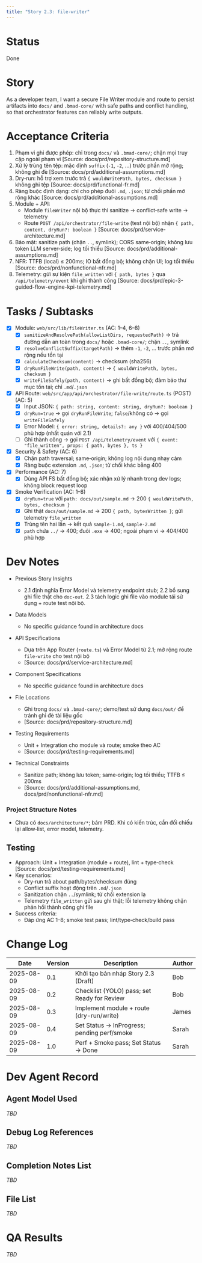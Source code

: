 ```yaml
---
title: "Story 2.3: file-writer"
---
```


# Status

Done

# Story

As a developer team,
I want a secure File Writer module and route to persist artifacts into `docs/` and `.bmad-core/` with safe paths and conflict handling,
so that orchestrator features can reliably write outputs.

# Acceptance Criteria

1. Phạm vi ghi được phép: chỉ trong `docs/` và `.bmad-core/`; chặn mọi truy cập ngoài phạm vi [Source: docs/prd/repository-structure.md]
2. Xử lý trùng tên tệp: mặc định `suffix` (`-1`, `-2`, …) trước phần mở rộng; không ghi đè [Source: docs/prd/additional-assumptions.md]
3. Dry‑run: hỗ trợ xem trước trả `{ wouldWritePath, bytes, checksum }` không ghi tệp [Source: docs/prd/functional-fr.md]
4. Ràng buộc định dạng: chỉ cho phép đuôi `.md`, `.json`; từ chối phần mở rộng khác [Source: docs/prd/additional-assumptions.md]
5. Module + API:
   - Module `fileWriter` nội bộ thực thi sanitize → conflict‑safe write → telemetry
   - Route `POST /api/orchestrator/file-write` (test nội bộ) nhận `{ path, content, dryRun?: boolean }` [Source: docs/prd/service-architecture.md]
6. Bảo mật: sanitize path (chặn `..`, symlink); CORS same‑origin; không lưu token LLM server‑side; log tối thiểu [Source: docs/prd/additional-assumptions.md]
7. NFR: TTFB (local) ≤ 200ms; IO bất đồng bộ; không chặn UI; log tối thiểu [Source: docs/prd/nonfunctional-nfr.md]
8. Telemetry: gửi sự kiện `file_written` với `{ path, bytes }` qua `/api/telemetry/event` khi ghi thành công [Source: docs/prd/epic-3-guided-flow-engine-kpi-telemetry.md]

# Tasks / Subtasks

- [x] Module: `web/src/lib/fileWriter.ts` (AC: 1–4, 6–8)
  - [x] `sanitizeAndResolvePath(allowListDirs, requestedPath)` → trả đường dẫn an toàn trong `docs/` hoặc `.bmad-core/`; chặn `..`, symlink
  - [x] `resolveConflictSuffix(targetPath)` → thêm `-1`, `-2`, … trước phần mở rộng nếu tồn tại
  - [x] `calculateChecksum(content)` → checksum (sha256)
  - [x] `dryRunFileWrite(path, content)` → `{ wouldWritePath, bytes, checksum }`
  - [x] `writeFileSafely(path, content)` → ghi bất đồng bộ; đảm bảo thư mục tồn tại; chỉ `.md`/`.json`

- [x] API Route: `web/src/app/api/orchestrator/file-write/route.ts` (POST) (AC: 5)
  - [x] Input JSON: `{ path: string, content: string, dryRun?: boolean }`
  - [x] `dryRun=true` → gọi `dryRunFileWrite`; `false`/không có → gọi `writeFileSafely`
  - [x] Error Model: `{ error: string, details?: any }` với 400/404/500 phù hợp (nhất quán với 2.1)
  - [ ] Ghi thành công → gọi `POST /api/telemetry/event` với `{ event: "file_written", props: { path, bytes }, ts }`

- [x] Security & Safety (AC: 6)
  - [x] Chặn path traversal; same‑origin; không log nội dung nhạy cảm
  - [x] Ràng buộc extension `.md`, `.json`; từ chối khác bằng 400

- [x] Performance (AC: 7)
  - [x] Dùng API FS bất đồng bộ; xác nhận xử lý nhanh trong dev logs; không block request loop

- [x] Smoke Verification (AC: 1–8)
  - [x] `dryRun=true` với `path: docs/out/sample.md` → 200 `{ wouldWritePath, bytes, checksum }`
  - [x] Ghi thật `docs/out/sample.md` → 200 `{ path, bytesWritten }`; gửi telemetry `file_written`
  - [x] Trùng tên hai lần → kết quả `sample-1.md`, `sample-2.md`
  - [x] `path` chứa `../` → 400; đuôi `.exe` → 400; ngoài phạm vi → 404/400 phù hợp

# Dev Notes

- Previous Story Insights
  - 2.1 định nghĩa Error Model và telemetry endpoint stub; 2.2 bổ sung ghi file thật cho `doc-out`. 2.3 tách logic ghi file vào module tái sử dụng + route test nội bộ.

- Data Models
  - No specific guidance found in architecture docs

- API Specifications
  - Dựa trên App Router (`route.ts`) và Error Model từ 2.1; mở rộng route `file-write` cho test nội bộ
  - [Source: docs/prd/service-architecture.md]

- Component Specifications
  - No specific guidance found in architecture docs

- File Locations
  - Ghi trong `docs/` và `.bmad-core/`; demo/test sử dụng `docs/out/` để tránh ghi đè tài liệu gốc
  - [Source: docs/prd/repository-structure.md]

- Testing Requirements
  - Unit + Integration cho module và route; smoke theo AC
  - [Source: docs/prd/testing-requirements.md]

- Technical Constraints
  - Sanitize path; không lưu token; same‑origin; log tối thiểu; TTFB ≤ 200ms
  - [Source: docs/prd/additional-assumptions.md, docs/prd/nonfunctional-nfr.md]

### Project Structure Notes
- Chưa có `docs/architecture/*`; bám PRD. Khi có kiến trúc, cần đối chiếu lại allow‑list, error model, telemetry.

## Testing

- Approach: Unit + Integration (module + route), lint + type‑check [Source: docs/prd/testing-requirements.md]
- Key scenarios:
  - Dry‑run trả about path/bytes/checksum đúng
  - Conflict suffix hoạt động trên `.md`/`.json`
  - Sanitization chặn `..`/symlink; từ chối extension lạ
  - Telemetry `file_written` gửi sau ghi thật; lỗi telemetry không chặn phản hồi thành công ghi file
- Success criteria:
  - Đáp ứng AC 1–8; smoke test pass; lint/type‑check/build pass

# Change Log

| Date       | Version | Description                              | Author |
|------------|---------|------------------------------------------|--------|
| 2025-08-09 | 0.1     | Khởi tạo bản nháp Story 2.3 (Draft)      | Bob    |
| 2025-08-09 | 0.2     | Checklist (YOLO) pass; set Ready for Review | Bob    |
| 2025-08-09 | 0.3     | Implement module + route (dry-run/write)     | James  |
| 2025-08-09 | 0.4     | Set Status → InProgress; pending perf/smoke  | Sarah  |
| 2025-08-09 | 1.0     | Perf + Smoke pass; Set Status → Done         | Sarah  |

# Dev Agent Record

## Agent Model Used

_TBD_

## Debug Log References

_TBD_

## Completion Notes List

_TBD_

## File List

_TBD_

# QA Results

_TBD_
